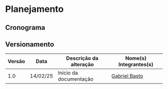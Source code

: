 # Planejamento

## Cronograma

## Versionamento

| Versão | Data | Descrição da alteração | Nome(s) Integrantes(s) |
| ---- | ---- | ---------------- | ------------ |
| 1.0 | 14/02/25 | Início da documentação | [Gabriel Basto](https://github.com/Bertolazi) |